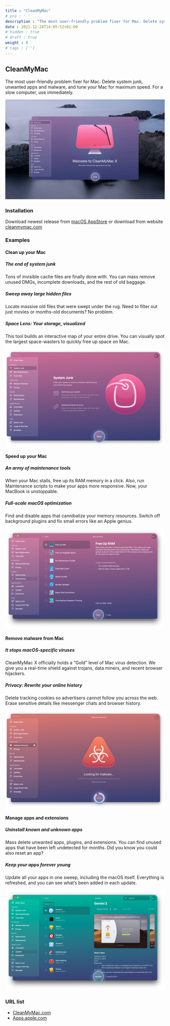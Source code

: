 ```yaml
---
title : "CleanMyMac"
# pre : ' '
description : "The most user-friendly problem fixer for Mac. Delete system junk, unwanted apps and malware, and tune your Mac for maximum speed. For a slow computer, use immediately."
date : 2021-12-28T14:05:52+01:00
# hidden : true
# draft : true
weight : 0
# tags : ['']
---
```


## CleanMyMac

The most user-friendly problem fixer for Mac. Delete system junk, unwanted apps and malware, and tune your Mac for maximum speed. For a slow computer, use immediately.

![Example](images/overview.gif)

### Installation

Download newest release from [macOS AppStore](https://apps.apple.com/us/app/cleanmymac-x/id1339170533?l=en&mt=12) or download from website [cleanmymac.com](https://cleanmymac.com/)

### Examples

#### Clean up your Mac

##### The end of system junk

Tons of invisible cache files are finally done with. You can mass remove unused DMGs, incomplete downloads, and the rest of old baggage.

##### Sweep away large hidden files

Locate massive old files that were swept under the rug.
Need to filter out just movies or months-old documents? No problem.

##### Space Lens: Your storage, visualized

This tool builds an interactive map of your entire drive. You can visually spot the largest space-wasters to quickly free up space on Mac.

![Example](images/clean-up-your-mac.png)

#### Speed up your Mac

##### An army of maintenance tools

When your Mac stalls, free up its RAM memory in a click. Also, run Maintenance scripts to make your apps more responsive. Now, your MacBook is unstoppable.

##### Full-scale macOS optimization

Find and disable apps that cannibalize your memory resources. Switch off background plugins and fix small errors like an Apple genius.

![Example](images/speed-up-your-mac.png)

#### Remove malware from Mac

##### It stops macOS-specific viruses

CleanMyMac X officially holds a “Gold” level of Mac virus detection. We give you a real-time shield against trojans, data miners, and recent browser hijackers.

##### Privacy: Rewrite your online history

Delete tracking cookies so advertisers cannot follow you across the web. Erase sensitive details like messenger chats and browser history.

![Example](images/malware.png)

#### Manage apps and extensions

##### Uninstall known and unknown apps

Mass delete unwanted apps, plugins, and extensions. You can find unused apps that have been left undetected for months. Did you know you could also reset an app?

##### Keep your apps forever young

Update all your apps in one sweep, including the macOS itself. Everything is refreshed, and you can see what’s been added in each update.

![Example](images/manage-apps-and-extensions.png)

### URL list

* [CleanMyMac.com](https://cleanmymac.com/)
* [Apps.apple.com](https://apps.apple.com/us/app/cleanmymac-x/id1339170533?l=en&mt=12)
